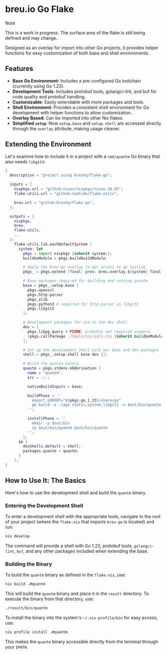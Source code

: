 # breu.io Go Flake

> [!NOTE]
> This is a work in progress. The surface area of the flake is still being defined and may change.

Designed as an overlay for import into other Go projects, it provides helper functions for easy customization of both base and shell environments.

## Features

*   **Base Go Environment**: Includes a pre-configured Go toolchain (currently using Go 1.23).
*   **Development Tools**: Includes protobuf tools, golangci-lint, and buf for code quality and protobuf handling.
*   **Customizable**: Easily extendable with more packages and tools.
*   **Shell Environment**: Provides a consistent shell environment for Go development with helper functions to allow customization.
*   **Overlay Based**: Can be imported into other Nix flakes.
*   **Simplified `setup`**: Now `setup.base` and `setup.shell` are accessed directly through the `overlay` attribute, making usage cleaner.

## Extending the Environment

Let's examine how to include it in a project with a `cmd/quantm` Go binary that also needs `libgit2`:

```nix
{
  description = "project using breuhq/flake-go";

  inputs = {
    nixpkgs.url = "github:nixos/nixpkgs/nixos-24.05";
    flake-utils.url = "github:numtide/flake-utils";

    breu.url = "github:breuhq/flake-go";
  };

  outputs = {
    nixpkgs,
    breu,
    flake-utils,
    ...
  }:
    flake-utils.lib.eachDefaultSystem (
      system: let
        pkgs = import nixpkgs {inherit system;};
        buildGoModule = pkgs.buildGo123Module;

        # Apply the breu-go overlay to get access to go tooling
        pkgs_ = pkgs.extend (final: prev: breu.overlay.${system} final prev);

        # Base packages required for building and running quantm
        base = pkgs_.setup.base [
          pkgs.openssl
          pkgs.http-parser
          pkgs.zlib
          pkgs.python3 # required for http-parser in libgit2
          pkgs.libgit2
        ];

        # Development packages for use in the dev shell
        dev = [
          pkgs.libpg_query # FIXME: probably not required anymore.
          (pkgs.callPackage ./tools/nix/sqlc.nix {inherit buildGoModule;})
        ];

        # Set up the development shell with our base and dev packages
        shell = pkgs_.setup.shell base dev {};

        # Build the quantm binary
        quantm = pkgs.stdenv.mkDerivation {
          name = "quantm";
          src = ./.;

          nativeBuildInputs = base;

          buildPhase = ''
            export GOROOT="${pkgs.go_1_23}/share/go"
            go build -x -tags static,system_libgit2 -o $out/bin/quantm ./cmd/quantm
          '';

          installPhase = ''
            mkdir -p $out/bin
            cp $out/bin/quantm $out/bin/quantm
          '';
        };
      in {
        devShells.default = shell;
        packages.quantm = quantm;
      }
    );
}
```

## How to Use It: The Basics

Here's how to use the development shell and build the `quantm` binary.

### Entering the Development Shell

To enter a development shell with the appropriate tools, navigate to the root of your project (where the `flake.nix` that imports `breu-go` is located) and run:

```bash
nix develop
```

The command will provide a shell with Go 1.23, protobuf tools, `golangci-lint`, `buf`, and any other packages included when extending the base.

### Building the Binary

To build the `quantm` binary as defined in the `flake.nix`, use:

```bash
nix build .#quantm
```

This will build the `quantm` binary and place it in the `result` directory. To execute the binary from that directory, use:

```bash
./result/bin/quantm
```

To install the binary into the system's `~/.nix-profile/bin` for easy access, use:

```bash
nix profile install .#quantm
```

This makes the `quantm` binary accessible directly from the terminal through your `$PATH`.
